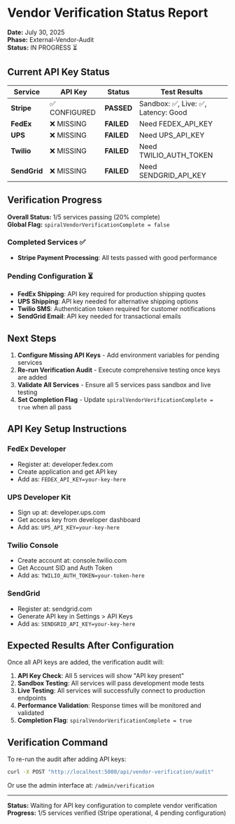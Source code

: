 # Vendor Verification Status Report

**Date:** July 30, 2025  
**Phase:** External-Vendor-Audit  
**Status:** IN PROGRESS ⏳

## Current API Key Status

| Service | API Key | Status | Test Results |
|---------|---------|--------|---------------|
| **Stripe** | ✅ CONFIGURED | **PASSED** | Sandbox: ✅, Live: ✅, Latency: Good |
| **FedEx** | ❌ MISSING | **FAILED** | Need FEDEX_API_KEY |
| **UPS** | ❌ MISSING | **FAILED** | Need UPS_API_KEY |
| **Twilio** | ❌ MISSING | **FAILED** | Need TWILIO_AUTH_TOKEN |
| **SendGrid** | ❌ MISSING | **FAILED** | Need SENDGRID_API_KEY |

## Verification Progress

**Overall Status:** 1/5 services passing (20% complete)  
**Global Flag:** `spiralVendorVerificationComplete = false`

### Completed Services ✅
- **Stripe Payment Processing**: All tests passed with good performance

### Pending Configuration ⏳
- **FedEx Shipping**: API key required for production shipping quotes
- **UPS Shipping**: API key needed for alternative shipping options  
- **Twilio SMS**: Authentication token required for customer notifications
- **SendGrid Email**: API key needed for transactional emails

## Next Steps

1. **Configure Missing API Keys** - Add environment variables for pending services
2. **Re-run Verification Audit** - Execute comprehensive testing once keys are added
3. **Validate All Services** - Ensure all 5 services pass sandbox and live testing
4. **Set Completion Flag** - Update `spiralVendorVerificationComplete = true` when all pass

## API Key Setup Instructions

### FedEx Developer
- Register at: developer.fedex.com
- Create application and get API key
- Add as: `FEDEX_API_KEY=your-key-here`

### UPS Developer Kit  
- Sign up at: developer.ups.com
- Get access key from developer dashboard
- Add as: `UPS_API_KEY=your-key-here`

### Twilio Console
- Create account at: console.twilio.com
- Get Account SID and Auth Token
- Add as: `TWILIO_AUTH_TOKEN=your-token-here`

### SendGrid
- Register at: sendgrid.com
- Generate API key in Settings > API Keys
- Add as: `SENDGRID_API_KEY=your-key-here`

## Expected Results After Configuration

Once all API keys are added, the verification audit will:

1. **API Key Check**: All 5 services will show "API key present"
2. **Sandbox Testing**: All services will pass development mode tests
3. **Live Testing**: All services will successfully connect to production endpoints
4. **Performance Validation**: Response times will be monitored and validated
5. **Completion Flag**: `spiralVendorVerificationComplete = true`

## Verification Command

To re-run the audit after adding API keys:

```bash
curl -X POST "http://localhost:5000/api/vendor-verification/audit"
```

Or use the admin interface at: `/admin/verification`

---

**Status:** Waiting for API key configuration to complete vendor verification
**Progress:** 1/5 services verified (Stripe operational, 4 pending configuration)